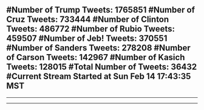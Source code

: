 #Number of Trump Tweets: 1765851
#Number of Cruz Tweets: 733444
#Number of Clinton Tweets: 486772
#Number of Rubio Tweets: 459507
#Number of Jeb! Tweets: 370551
#Number of Sanders Tweets: 278208
#Number of Carson Tweets: 142967
#Number of Kasich Tweets: 128015
#Total Number of Tweets: 36432 
#Current Stream Started at Sun Feb 14 17:43:35 MST
---
---
---
